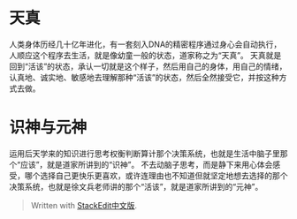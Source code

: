 # 天真
人类身体历经几十亿年进化，有一套刻入DNA的精密程序通过身心会自动执行，人顺应这个程序去生活，就是像幼童一般的状态，道家称之为“天真”。
天真就是回到“活该”的状态，承认一切就是这个样子，然后用自己的身体，用自己的情绪，认真地、诚实地、敏感地去理解那种“活该”的状态，然后全然接受它，并按这种方式去做。
# 识神与元神
运用后天学来的知识进行思考权衡判断算计那个决策系统，也就是生活中脑子里那个“应该”，就是道家所讲到的“识神”。
不去动脑子思考，而是静下来用心体会感受，哪个选择自己更快乐更喜欢，或许连理由也不知道但就坚定地想去选择的那个决策系统，也就是徐文兵老师讲的那个“活该”，就是道家所讲到的“元神”。


> Written with [StackEdit中文版](https://stackedit.cn/).
<!--stackedit_data:
eyJoaXN0b3J5IjpbMTAxNzQwODA3MF19
-->